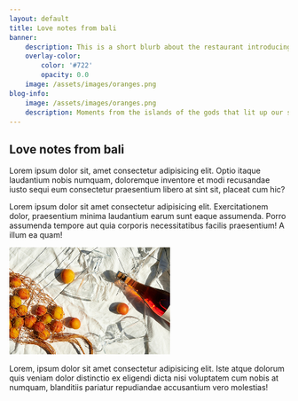 ```yaml
---
layout: default
title: Love notes from bali
banner:
    description: This is a short blurb about the restaurant introducing the concept of the venue & it’s menu. You can write as much or as little as you like here as an intro to the full menu below. 
    overlay-color:
        color: '#722'
        opacity: 0.0
    image: /assets/images/oranges.png
blog-info:
    image: /assets/images/oranges.png
    description: Moments from the islands of the gods that lit up our soul that we want to share
---
```


## Love notes from bali

Lorem ipsum dolor sit, amet consectetur adipisicing elit. Optio itaque laudantium nobis numquam, doloremque inventore et modi recusandae iusto sequi eum consectetur praesentium libero at sint sit, placeat cum hic?

Lorem ipsum dolor sit amet consectetur adipisicing elit. Exercitationem dolor, praesentium minima laudantium earum sunt eaque assumenda. Porro assumenda tempore aut quia corporis necessitatibus facilis praesentium! A illum ea quam!

<img src="/assets/images/oranges.png" alt="oranges" class="my-8 w-full">

Lorem, ipsum dolor sit amet consectetur adipisicing elit. Iste atque dolorum quis veniam dolor distinctio ex eligendi dicta nisi voluptatem cum nobis at numquam, blanditiis pariatur repudiandae accusantium vero molestias!